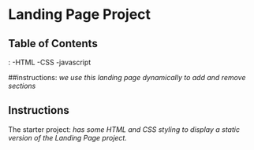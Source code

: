 # Landing Page Project



## Table of Contents

: 
-HTML
-CSS
-javascript

##instructions:
*we use this landing page dynamically to add and remove sections*



## Instructions

The starter project:
*has some HTML and CSS styling to display a static version of the Landing Page project.* 